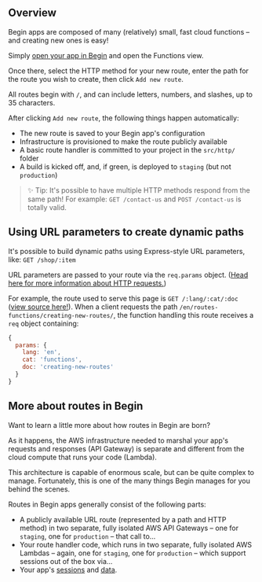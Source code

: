 ## Overview

Begin apps are composed of many (relatively) small, fast cloud functions – and creating new ones is easy!

Simply [open your app in Begin](https://begin.com) and open the Functions view.

Once there, select the HTTP method for your new route, enter the path for the route you wish to create, then click `Add new route`.

<!-- @todo - expand this section with references to "routes and events" when we add @events and @scheduled -->

All routes begin with `/`, and can include letters, numbers, and slashes, up to 35 characters.

After clicking `Add new route`, the following things happen automatically:
- The new route is saved to your Begin app's configuration
- Infrastructure is provisioned to make the route publicly available
- A basic route handler is committed to your project in the `src/http/` folder
- A build is kicked off, and, if green, is deployed to `staging` (but not `production`)

> ✨ Tip: It's possible to have multiple HTTP methods respond from the same path! For example: `GET /contact-us` and `POST /contact-us` is totally valid.


## Using URL parameters to create dynamic paths

It's possible to build dynamic paths using Express-style URL parameters, like: `GET /shop/:item`
<!-- @todo - add link: learn more about routes with parameters in our project doc(s) -->

URL parameters are passed to your route via the `req.params` object. ([Head here for more information about HTTP requests.](/en/functions/http/#requests))

For example, the route used to serve this page is `GET /:lang/:cat/:doc` ([view source here!](https://github.com/smallwins/docs.begin.com/blob/master/src/http/get-000lang-000cat-000doc/index.js)). When a client requests the path `/en/routes-functions/creating-new-routes/`, the function handling this route receives a `req` object containing:

```js
{
  params: {
    lang: 'en',
    cat: 'functions',
    doc: 'creating-new-routes'
  }
}
```
<!-- @todo - expand this section more -->


## More about routes in Begin

Want to learn a little more about how routes in Begin are born?

As it happens, the AWS infrastructure needed to marshal your app's requests and responses (API Gateway) is separate and different from the cloud compute that runs your code (Lambda).

This architecture is capable of enormous scale, but can be quite complex to manage. Fortunately, this is one of the many things Begin manages for you behind the scenes.

Routes in Begin apps generally consist of the following parts:

- A publicly available URL route (represented by a path and HTTP method) in two separate, fully isolated AWS API Gateways – one for `staging`, one for `production` – that call to...
- Your route handler code, which runs in two separate, fully isolated AWS Lambdas – again, one for `staging`, one for `production` – which support sessions out of the box via...
- Your app's [sessions](/en/functions/sessions/) and [data](/en/functions/sessions/).
